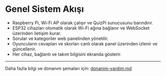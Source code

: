 # Genel Sistem Akışı

- Raspberry Pi, Wi-Fi AP olarak çalışır ve QuizPi sunucusunu barındırır.
- ESP32 cihazları otomatik olarak Wi-Fi ağına bağlanır ve WebSocket üzerinden iletişim kurar.
- Sorular ve kategoriler web panelinden yönetilir.
- Oyuncuların cevapları ve skorları canlı olarak panel üzerinden izlenir ve güncellenir.
- Her cihaz, bağlantı ve takım bilgisini ekranda gösterir.

---

Daha fazla bilgi ve donanım şemaları için: [donanim-yardim.md](donanim-yardim.md)
